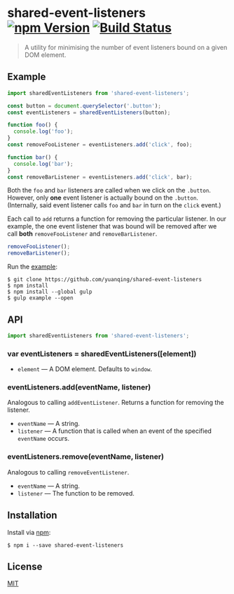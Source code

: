 # shared-event-listeners [![npm Version](http://img.shields.io/npm/v/shared-event-listeners.svg?style=flat)](https://www.npmjs.com/package/shared-event-listeners) [![Build Status](https://img.shields.io/travis/yuanqing/shared-event-listeners.svg?branch=master&style=flat)](https://travis-ci.org/yuanqing/shared-event-listeners)

> A utility for minimising the number of event listeners bound on a given DOM element.

## Example

```js
import sharedEventListeners from 'shared-event-listeners';

const button = document.querySelector('.button');
const eventListeners = sharedEventListeners(button);

function foo() {
  console.log('foo');
}
const removeFooListener = eventListeners.add('click', foo);

function bar() {
  console.log('bar');
}
const removeBarListener = eventListeners.add('click', bar);
```

Both the `foo` and `bar` listeners are called when we click on the `.button`. However, only **one** event listener is actually bound on the `.button`. (Internally, said event listener calls `foo` and `bar` in turn on the `click` event.)

Each call to `add` returns a function for removing the particular listener. In our example, the one event listener that was bound will be removed after we call **both** `removeFooListener` and `removeBarListener`.

```js
removeFooListener();
removeBarListener();
```

Run the [example](example/):

```
$ git clone https://github.com/yuanqing/shared-event-listeners
$ npm install
$ npm install --global gulp
$ gulp example --open
```

## API

```js
import sharedEventListeners from 'shared-event-listeners';
```

### var eventListeners = sharedEventListeners([element])

- `element` &mdash; A DOM element. Defaults to `window`.

### eventListeners.add(eventName, listener)

Analogous to calling `addEventListener`. Returns a function for removing the listener.

- `eventName` &mdash; A string.
- `listener` &mdash; A function that is called when an event of the specified `eventName` occurs.

### eventListeners.remove(eventName, listener)

Analogous to calling `removeEventListener`.

- `eventName` &mdash; A string.
- `listener` &mdash; The function to be removed.

## Installation

Install via [npm](https://npmjs.com):

```
$ npm i --save shared-event-listeners
```

## License

[MIT](LICENSE.md)

